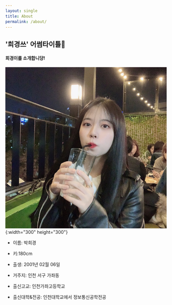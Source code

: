 ```yaml
---
layout: single
title: About
permalink: /about/
---
```


## **'희경쓰'** 어썸타이틀🙌

#### 희경이를 소개합니댱!

![](/assets/images/IMG_7038.jpg){:width="300" height="300"}

* 이름: 박희경

* 키:180cm

* 출생: 2001년 02월 06일 

* 거주지: 인천 서구 가좌동 

* 출신고교: 인천가좌고등학교

* 출신대학&전공: 인천대학교에서 정보통신공학전공

  

















































